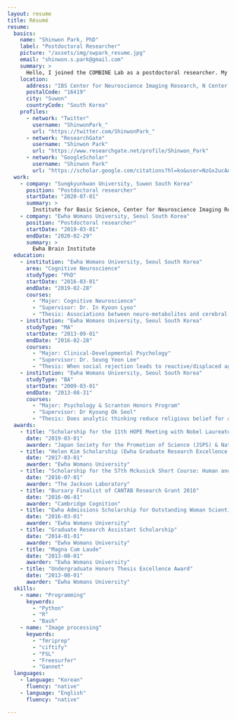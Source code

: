 ```yaml
---
layout: resume
title: Résumé
resume:
  basics:
    name: "Shinwon Park, PhD"
    label: "Postdoctoral Researcher"
    picture: "/assets/img/swpark_resume.jpg"
    email: "shinwon.s.park@gmail.com"
    summary: >
      Hello, I joined the COMBINE Lab as a postdoctoral researcher. My research interests are primarily driven to prevent dysfunctional behavior and promote health by implementing neuroscientific methods. By identifying neuroimaging-based biomarkers that occur early in the brain prior to symptom manifestation, I aim to distinguish those with heightened vulnerability to facilitate identification of at-risk individuals in need of early, effective, and targeted intervention. At the COMBINE Lab, I am investigating the effects of sensory development on higher order functions in terms of functional brain gradients in typical and atypical neurological development.
    location:
      address: "IBS Center for Neuroscience Imaging Research, N Center, Sungkyunkwan University, Seobu-ro 2066, Jangan-gu"
      postalCode: "16419"
      city: "Suwon"
      countryCode: "South Korea"
    profiles:
      - network: "Twitter"
        username: "ShinwonPark_"
        url: "https://twitter.com/ShinwonPark_"
      - network: "ResearchGate"
        username: "Shinwon Park"
        url: "https://www.researchgate.net/profile/Shinwon_Park"
      - network: "GoogleScholar"
        username: "Shinwon Park"
        url: "https://scholar.google.com/citations?hl=ko&user=NzGx2ucAAAAJ"
  work:
    - company: "Sungkyunkwan University, Suwon South Korea"
      position: "Postdoctoral researcher"
      startDate: "2020-07-01"
      summary: >
        Institute for Basic Science, Center for Neuroscience Imaging Research
    - company: "Ewha Womans University, Seoul South Korea"
      position: "Postdoctoral researcher"
      startDate: "2019-03-01"
      endDate: "2020-02-29"
      summary: >
        Ewha Brain Institute
  education:
    - institution: "Ewha Womans University, Seoul South Korea"
      area: "Cognitive Neuroscience"
      studyType: "PhD"
      startDate: "2016-03-01"
      endDate: "2019-02-28"
      courses:
        - "Major: Cognitive Neuroscience"
        - "Supervisor: Dr. In Kyoon Lyoo"
        - "Thesis: Associations between neuro-metabolites and cerebral blood flow in adults with subclinical insomnia: a multimodal neuroimaging study"
    - institution: "Ewha Womans University, Seoul South Korea"
      studyType: "MA"
      startDate: "2013-09-01"
      endDate: "2016-02-28"
      courses:
        - "Major: Clinical-Developmental Psychology"
        - "Supervisor: Dr. Seung Yeon Lee"
        - "Thesis: When social rejection leads to reactive/displaced aggression: The moderating effects of just world belief and unjust world belief"
    - institution: "Ewha Womans University, Seoul South Korea"
      studyType: "BA"
      startDate: "2009-03-01"
      endDate: "2013-08-31"
      courses:
        - "Major: Psychology & Scranton Honors Program"
        - "Supervisor: Dr Kyoung Ok Seol"
        - "Thesis: Does analytic thinking reduce religious belief for all?"
  awards:
    - title: "Scholarship for the 11th HOPE Meeting with Nobel Laureates"
      date: "2019-03-01"
      awarder: "Japan Society for the Promotion of Science (JSPS) & National Research Foundation of Korea (NRF)"
    - title: "Helen Kim Scholarship (Ewha Graduate Research Excellence Award)"
      date: "2017-03-01"
      awarder: "Ewha Womans University"
    - title: "Scholarship for the 57th Mckusick Short Course: Human and Mammalian Genetics and Genomics"
      date: "2016-07-01"
      awarder: "The Jackson Laboratory"
    - title: "Bursary Finalist of CANTAB Research Grant 2016"
      date: "2016-06-01"
      awarder: "Cambridge Cognition"
    - title: "Ewha Admissions Scholarship for Outstanding Woman Scientists"
      date: "2016-03-01"
      awarder: "Ewha Womans University"
    - title: "Graduate Research Assistant Scholarship"
      date: "2014-01-01"
      awarder: "Ewha Womans University"
    - title: "Magna Cum Laude"
      date: "2013-08-01"
      awarder: "Ewha Womans University"
    - title: "Undergraduate Honors Thesis Excellence Award"
      date: "2013-08-01"
      awarder: "Ewha Womans University"
  skills:
    - name: "Programming"
      keywords:
        - "Python"
        - "R"
        - "Bash"
    - name: "Image processing"
      keywords:
        - "fmriprep"
        - "ciftify"
        - "FSL"
        - "Freesurfer"
        - "Gannet"
  languages:
    - language: "Korean"
      fluency: "native"
    - language: "English"
      fluency: "native"

---
```

